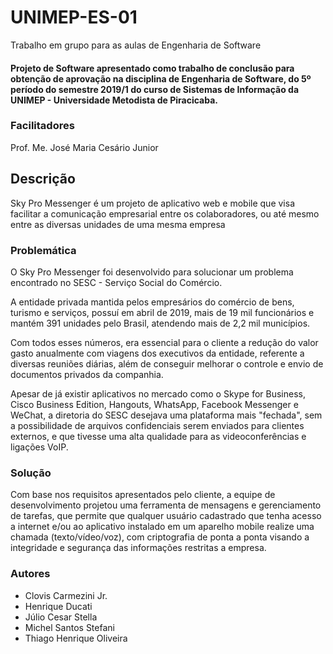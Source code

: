# UNIMEP-ES-01
Trabalho em grupo para as aulas de Engenharia de Software

#### Projeto de Software apresentado como trabalho de conclusão para obtenção de aprovação na disciplina de Engenharia de Software, do 5º período do semestre 2019/1 do curso de Sistemas de Informação da UNIMEP - Universidade Metodista de Piracicaba.



### Facilitadores
Prof. Me. José Maria Cesário Junior



## Descrição
Sky Pro Messenger é um projeto de aplicativo web e mobile que visa facilitar a comunicação empresarial entre os colaboradores, ou até mesmo entre as diversas unidades de uma mesma empresa 



### Problemática
O Sky Pro Messenger foi desenvolvido para solucionar um problema encontrado no SESC - Serviço Social do Comércio.

A entidade privada mantida pelos empresários do comércio de bens, turismo e serviços, possuí em abril de 2019, mais de 19 mil funcionários e mantém 391 unidades pelo Brasil, atendendo mais de 2,2 mil municípios.

Com todos esses números, era essencial para o cliente a redução do valor gasto anualmente com viagens dos executivos da entidade, referente a diversas reuniões diárias, além de conseguir melhorar o controle e envio de documentos privados da companhia.

Apesar de já existir aplicativos no mercado como o Skype for Business, Cisco Business Edition, Hangouts, WhatsApp, Facebook Messenger e WeChat, a diretoria do SESC desejava uma plataforma mais "fechada", sem a possibilidade de arquivos confidenciais serem enviados para clientes externos, e que tivesse uma alta qualidade para as videoconferências e ligações VoIP.



### Solução
Com base nos requisitos apresentados pelo cliente, a equipe de desenvolvimento projetou uma ferramenta de mensagens e gerenciamento de tarefas, que permite que qualquer usuário cadastrado que tenha acesso a internet e/ou ao aplicativo instalado em um aparelho mobile realize uma chamada (texto/vídeo/voz), com criptografia de ponta a ponta visando a integridade e segurança das informações restritas a empresa.



### Autores
* Clovis Carmezini Jr. 
* Henrique Ducati
* Júlio Cesar Stella 
* Michel Santos Stefani 
* Thiago Henrique Oliveira
